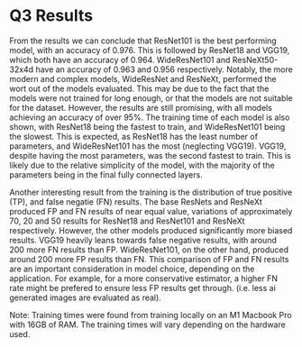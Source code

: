 # Q3 Results

From the results we can conclude that ResNet101 is the best performing model, with an accuracy of 0.976. This is followed by ResNet18 and VGG19, which both have an accuracy of 0.964. WideResNet101 and ResNeXt50-32x4d have an accuracy of 0.963 and 0.956 respectively. Notably, the more modern and complex models, WideResNet and ResNeXt, performed the wort out of the models evaluated. This may be due to the fact that the models were not trained for long enough, or that the models are not suitable for the dataset. However, the results are still promising, with all models achieving an accuracy of over 95%. The training time of each model is also shown, with ResNet18 being the fastest to train, and WideResNet101 being the slowest. This is expected, as ResNet18 has the least number of parameters, and WideResNet101 has the most (neglecting VGG19). VGG19, despite having the most parameters, was the second fastest to train. This is likely due to the relative simplicity of the model, with the majority of the parameters being in the final fully connected layers.

Another interesting result from the training is the distribution of true positive (TP), and false negatie (FN) results. The base ResNets and ResNeXt produced FP and FN results of near equal value, variations of approximately 70, 20 and 50 results for ResNet18 and ResNet101 and ResNeXt respectively. However, the other models produced significantly more biased results. VGG19 heavily leans towards false negative results, with around 200 more FN results than FP. WideResNet101, on the other hand, produced around 200 more FP results than FN. This comparison of FP and FN results are an important consideration in model choice, depending on the application. For example, for a more conservative estimator, a higher FN rate might be prefered to ensure less FP results get through. (i.e. less ai generated images are evaluated as real).

Note: Training times were found from training locally on an M1 Macbook Pro with 16GB of RAM. The training times will vary depending on the hardware used.
